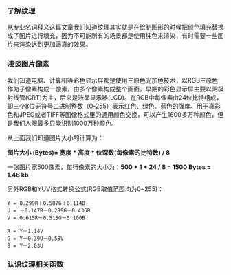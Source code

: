 ### 了解纹理

从专业名词释义这篇文章我们知道纹理其实就是在绘制图形的时候把颜色填充替换成了图片进行填充，因为不可能所有的场景都是使用纯色来渲染，有时需要一些图片来渲染达到更加逼真的效果。

### 浅谈图片像素

我们知道电脑、计算机等彩色显示屏都是使用三原色光加色技术，以RGB三原色作为子像素构成一像素，由多个像素构成整个画面。早期的彩色显示屏主要以阴极射线管(CRT)为主，后来是液晶显示器(LCD)。在RGB中每像素由24位比特组成，即三个8位无符号二进制整数（0-255）表示红色、绿色、蓝色的强度。用于真彩色和JPEG或者TIFF等图像格式里的通用颜色交换，可以产生1600多万种颜色，但是我们人眼最多只能识别1000万种颜色。

从上面我们知道图片大小的计算为：

**图片大小 (Bytes)= 宽度 * 高度 * 位深数(每像素的比特数) / 8**

一张图片宽500像素，每行像素的大小为：**500 * 1 * 24 / 8 = 1500 Bytes = 1.46 kb**



另外RGB和YUV格式转换公式(RGB取值范围均为0~255)：

```
Y = 0.299R＋0.587G＋0.114B 
U = －0.147R－0.289G＋0.436B 
V = 0.615R－0.515G－0.100B 
```

```
R = Y＋1.14V
G = Y－0.39U－0.58V
B = Y＋2.03U
```



### 认识纹理相关函数

#### 